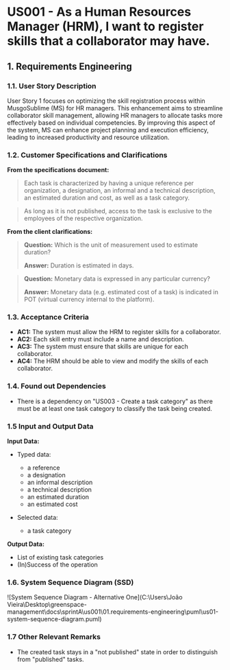 # US001 - As a Human Resources Manager (HRM), I want to register skills that a collaborator may have.



## 1. Requirements Engineering

### 1.1. User Story Description

User Story 1 focuses on optimizing the skill registration process within MusgoSublime (MS) for HR managers. This enhancement aims to streamline collaborator skill management, allowing HR managers to allocate tasks more effectively based on individual competencies. By improving this aspect of the system, MS can enhance project planning and execution efficiency, leading to increased productivity and resource utilization.


### 1.2. Customer Specifications and Clarifications 

**From the specifications document:**

>	Each task is characterized by having a unique reference per organization, a designation, an informal and a technical description, an estimated duration and cost, as well as a task category. 

>	As long as it is not published, access to the task is exclusive to the employees of the respective organization. 

**From the client clarifications:**

> **Question:** Which is the unit of measurement used to estimate duration?
>
> **Answer:** Duration is estimated in days.

> **Question:** Monetary data is expressed in any particular currency?
>
> **Answer:** Monetary data (e.g. estimated cost of a task) is indicated in POT (virtual currency internal to the platform).

### 1.3. Acceptance Criteria

* **AC1:** The system must allow the HRM to register skills for a collaborator.
* **AC2:** Each skill entry must include a name and description.
* **AC3:** The system must ensure that skills are unique for each collaborator.
* **AC4:** The HRM should be able to view and modify the skills of each collaborator.
### 1.4. Found out Dependencies

* There is a dependency on "US003 - Create a task category" as there must be at least one task category to classify the task being created.

### 1.5 Input and Output Data

**Input Data:**

* Typed data:
    * a reference
    * a designation 
    * an informal description
    * a technical description
    * an estimated duration
    * an estimated cost
	
* Selected data:
    * a task category 

**Output Data:**

* List of existing task categories
* (In)Success of the operation

### 1.6. System Sequence Diagram (SSD)



![System Sequence Diagram - Alternative One](C:\Users\João Vieira\Desktop\greenspace-management\docs\sprintA\us001\01.requirements-engineering\puml\us01-system-sequence-diagram.puml)




### 1.7 Other Relevant Remarks

* The created task stays in a "not published" state in order to distinguish from "published" tasks.